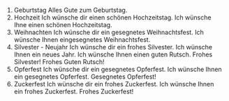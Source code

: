 
1. Geburtstag
	Alles Gute zum Geburtstag.
2. Hochzeit
	Ich wünsche dir einen schönen Hochzeitstag.
	Ich wünsche Ihne einen schönen Hochzeitstag.
3. Weihnachten
	Ich wünsche dir ein gesegnetes Weihnachtsfest.
	Ich wünsche Ihnen eingesegnetes Weihnachtsfest.
4. Silvester - Neujahr
	Ich wünsche dir ein frohes Silvester.
	Ich wünsche Ihnen ein neues Jahr.
	Ich wünsche Ihnen einen guten Rutsch.
	Frohes Silvester!
	Frohes
	Guten Rutsch!
5. Opferfest
	Ich wünsche dir ein gesegnetes Opferfest.
	Ich wünsche Ihnen ein gesegnetes Opferfest.
	Gesegnetes Opferfest!
6. Zuckerfest
	Ich wünsche dir ein frohes Zuckerfest.
	Ich wünsche Ihnen ein frohes Zuckerfest.
	Frohes Zuckerfest!